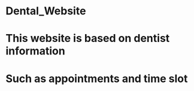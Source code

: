 # Dental_Website
# This website is based on dentist information
# Such as appointments and time slot 

